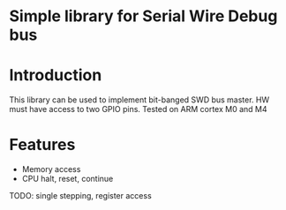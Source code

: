 # Simple library for Serial Wire Debug bus

# Introduction

This library can be used to implement bit-banged SWD bus master. HW must have
access to two GPIO pins. Tested on ARM cortex M0 and M4

# Features

* Memory access
* CPU halt, reset, continue

TODO: single stepping, register access


